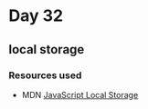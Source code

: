 # Day 32

## local storage

### Resources used

-  MDN [JavaScript Local Storage](https://developer.mozilla.org/en-US/docs/Web/API/Window/localStorage)
